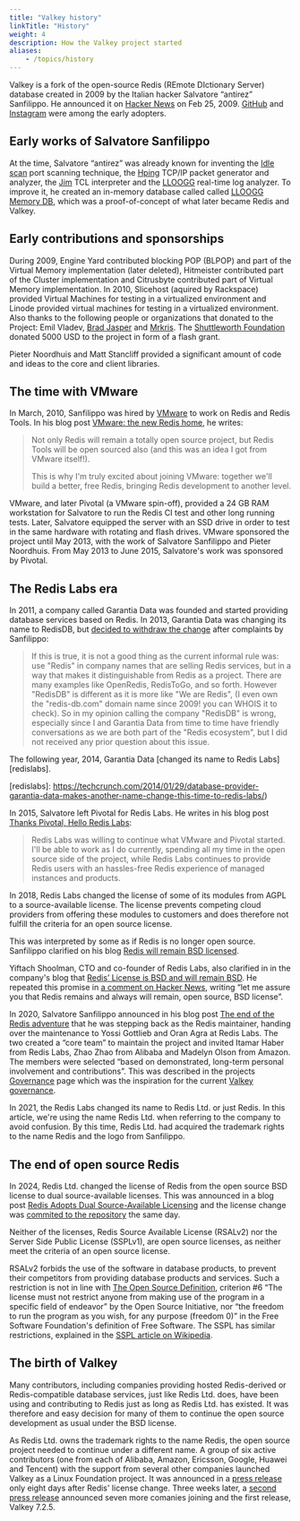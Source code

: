 ```yaml
---
title: "Valkey history"
linkTitle: "History"
weight: 4
description: How the Valkey project started
aliases:
    - /topics/history
---
```


Valkey is a fork of the open-source Redis (REmote DIctionary Server) database
created in 2009 by the Italian hacker Salvatore “antirez” Sanfilippo. He
announced it on [Hacker News][hn] on Feb 25, 2009. [GitHub][gh] and
[Instagram][insta] were among the early adopters.

[hn]: https://news.ycombinator.com/item?id=494649
[gh]: https://github.blog/2009-11-03-introducing-resque/
[insta]: https://instagram-engineering.com/storing-hundreds-of-millions-of-simple-key-value-pairs-in-redis-1091ae80f74c

Early works of Salvatore Sanfilippo
-----------------------------------

At the time, Salvatore “antirez” was already known for inventing the [Idle
scan][idle-scan] port scanning technique, the [Hping][hping] TCP/IP packet
generator and analyzer, the [Jim] TCL interpreter and the [LLOOGG][lloogg]
real-time log analyzer. To improve it, he created an in-memory database called
called [LLOOGG Memory DB][lmdb], which was a proof-of-concept of what later
became Redis and Valkey.

[idle-scan]: https://en.wikipedia.org/wiki/Idle_scan
[hping]: https://en.wikipedia.org/wiki/Hping
[jim]: https://jim.tcl-lang.org/index.html/doc/www/www/about/
[lloogg]: https://github.com/antirez/lloogg/blob/master/README.md
[lmdb]: https://gist.github.com/antirez/6ca04dd191bdb82aad9fb241013e88a8

Early contributions and sponsorships
------------------------------------

During 2009, Engine Yard contributed blocking POP (BLPOP) and part of the
Virtual Memory implementation (later deleted), Hitmeister contributed part of
the Cluster implementation and Citrusbyte contributed part of Virtual Memory
implementation. In 2010, Slicehost (aquired by Rackspace) provided Virtual
Machines for testing in a virtualized environment and Linode provided virtual
machines for testing in a virtualized environment. Also thanks to the following
people or organizations that donated to the Project: Emil Vladev, [Brad
Jasper](https://bradjasper.com/) and [Mrkris](http://mrkris.com/). The
[Shuttleworth Foundation](https://en.wikipedia.org/wiki/Shuttleworth_Foundation)
donated 5000 USD to the project in form of a flash grant.

Pieter Noordhuis and Matt Stancliff provided a significant amount of code and
ideas to the core and client libraries.

The time with VMware
--------------------

In March, 2010, Sanfilippo was hired by [VMware](http://vmware.com) to work on
Redis and Redis Tools. In his blog post [VMware: the new Redis
home][antirez-vmware], he writes:

[antirez-vmware]: http://oldblog.antirez.com/post/vmware-the-new-redis-home.html

> Not only Redis will remain a totally open source project, but Redis Tools will
> be open sourced also (and this was an idea I got from VMware itself!).
>
> This is why I'm truly excited about joining VMware: together we'll build a
> better, free Redis, bringing Redis development to another level.

VMware, and later Pivotal (a VMware spin-off), provided a 24 GB RAM workstation
for Salvatore to run the Redis CI test and other long running tests. Later,
Salvatore equipped the server with an SSD drive in order to test in the same
hardware with rotating and flash drives. VMware sponsored the project until May
2013, with the work of Salvatore Sanfilippo and Pieter Noordhuis. From May 2013
to June 2015, Salvatore's work was sponsored by Pivotal.

The Redis Labs era
------------------

In 2011, a company called Garantia Data was founded and started providing
database services based on Redis. In 2013, Garantia Data was changing its name
to RedisDB, but [decided to withdraw the change][redisdb] after complaints by
Sanfilippo:

[redisdb]: https://techcrunch.com/2014/01/29/database-provider-garantia-data-makes-another-name-change-this-time-to-redis-labs/

> If this is true, it is not a good thing as the current informal rule was: use
> "Redis" in company names that are selling Redis services, but in a way that
> makes it distinguishable from Redis as a project. There are many examples like
> OpenRedis, RedisToGo, and so forth. However "RedisDB" is different as it is
> more like "We are Redis", (I even own the "redis-db.com" domain name since
> 2009! you can WHOIS it to check). So in my opinion calling the company
> "RedisDB" is wrong, especially since I and Garantia Data from time to time
> have friendly conversations as we are both part of the "Redis ecosystem", but
> I did not received any prior question about this issue.

The following year, 2014, Garantia Data [changed its name to Redis Labs][redislabs].

[redislabs]: https://techcrunch.com/2014/01/29/database-provider-garantia-data-makes-another-name-change-this-time-to-redis-labs/)

In 2015, Salvatore left Pivotal for Redis Labs. He writes in his blog post
[Thanks Pivotal, Hello Redis Labs](http://antirez.com/news/91):

> Redis Labs was willing to continue what VMware and Pivotal started. I'll be
> able to work as I do currently, spending all my time in the open source side
> of the project, while Redis Labs continues to provide Redis users with an
> hassles-free Redis experience of managed instances and products.

In 2018, Redis Labs changed the license of some of its modules from AGPL to a
source-available license. The license prevents competing cloud providers from
offering these modules to customers and does therefore not fulfill the criteria
for an open source license.

This was interpreted by some as if Redis is no longer open source. Sanfilippo
clarified on his blog [Redis will remain BSD licensed][antirez-remain-bsd].

Yiftach Shoolman, CTO and co-founder of Redis Labs, also clarified in in the
company's blog that [Redis’ License is BSD and will remain
BSD][will-remain-bsd]. He repeated this promise in [a comment on Hacker
News][hn-always-bsd], writing “let me assure you that Redis remains and always
will remain, open source, BSD license”.

[antirez-remain-bsd]: http://antirez.com/news/120
[will-remain-bsd]: https://redis.io/blog/redis-license-bsd-will-remain-bsd/
[hn-always-bsd]: https://news.ycombinator.com/item?id=17819392

In 2020, Salvatore Sanfilippo announced in his blog post [The end of the Redis
adventure](http://antirez.com/news/133) that he was stepping back as the Redis
maintainer, handing over the maintenance to Yossi Gottlieb and Oran Agra at
Redis Labs. The two created a “core team” to maintain the project and invited
Itamar Haber from Redis Labs, Zhao Zhao from Alibaba and Madelyn Olson from
Amazon. The members were selected “based on demonstrated, long-term personal
involvement and contributions”. This was described in the projects
[Governance][governance-2020] page which was the inspiration for the current
[Valkey governance](valkey-governance).

[governance-2020]: https://web.archive.org/web/20200709170526/https://redis.io/topics/governance
[valkey-governance]: https://github.com/valkey-io/valkey/blob/unstable/GOVERNANCE.md

In 2021, the Redis Labs changed its name to Redis Ltd. or just Redis. In this
article, we're using the name Redis Ltd. when referring to the company to avoid
confusion. By this time, Redis Ltd. had acquired the trademark rights to the
name Redis and the logo from Sanfilippo.

The end of open source Redis
----------------------------

In 2024, Redis Ltd. changed the license of Redis from the open source BSD
license to dual source-available licenses. This was announced in a blog post
[Redis Adopts Dual Source-Available Licensing][redis-source-avail] and the
license change was [commited to the repository][change-license-pr] the same day.

[redis-source-avail]: https://redis.io/blog/redis-adopts-dual-source-available-licensing/
[change-license-pr]: https://github.com/redis/redis/pull/13157

Neither of the licenses, Redis Source Available License (RSALv2) nor the Server
Side Public License (SSPLv1), are open source licenses, as neither meet the
criteria of an open source license.

RSALv2 forbids the use of the software in database products, to prevent their
competitors from providing database products and services. Such a restriction is
not in line with [The Open Source Definition][osd], criterion #6 “The license
must not restrict anyone from making use of the program in a specific field of
endeavor” by the Open Source Initiative, nor “the freedom to run the program as
you wish, for any purpose (freedom 0)” in the Free Software Foundation's
definition of Free Software. The SSPL has similar restrictions, explained in the
[SSPL article on Wikipedia][sspl].

[osd]: https://opensource.org/osd
[sspl]: https://en.wikipedia.org/wiki/Server_Side_Public_License

The birth of Valkey
-------------------

Many contributors, including companies providing hosted Redis-derived or
Redis-compatible database services, just like Redis Ltd. does, have been using
and contributing to Redis just as long as Redis Ltd. has existed. It was
therefore and easy decision for many of them to continue the open source
development as usual under the BSD license.

As Redis Ltd. owns the trademark rights to the name Redis, the open source
project needed to continue under a different name. A group of six active
contributors (one from each of Alibaba, Amazon, Ericsson, Google, Huawei and
Tencent) with the support from several other companies launched Valkey as a
Linux Foundation project. It was announced in a [press release][lf-press-1] only
eight days after Redis' license change. Three weeks later, a [second press
release][lf-press-2] announced seven more comanies joining and the first
release, Valkey 7.2.5.

[lf-press-1]: https://www.linuxfoundation.org/press/linux-foundation-launches-open-source-valkey-community
[lf-press-2]: https://www.linuxfoundation.org/press/valkey-community-announces-release-candidate-amid-growing-support-for-open-source-data-store
